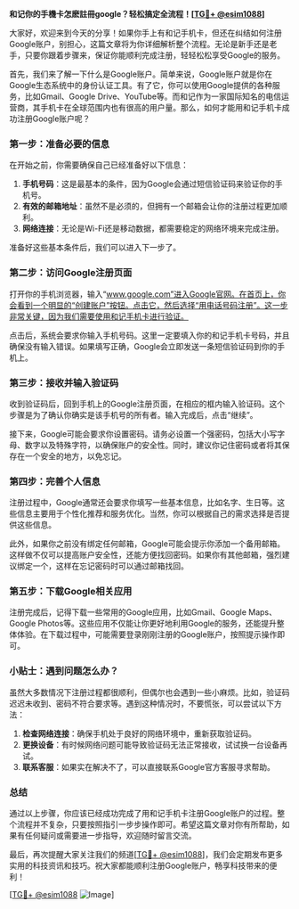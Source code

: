 **和记你的手機卡怎麽註冊google？轻松搞定全流程！[[TG💪+ @esim1088](https://t.me/s/esim1088)]**

大家好，欢迎来到今天的分享！如果你手上有和记手机卡，但还在纠结如何注册Google账户，别担心，这篇文章将为你详细解析整个流程。无论是新手还是老手，只要你跟着步骤来，保证你能顺利完成注册，轻轻松松享受Google的服务。

首先，我们来了解一下什么是Google账户。简单来说，Google账户就是你在Google生态系统中的身份认证工具。有了它，你可以使用Google提供的各种服务，比如Gmail、Google Drive、YouTube等。而和记作为一家国际知名的电信运营商，其手机卡在全球范围内也有很高的用户量。那么，如何才能用和记手机卡成功注册Google账户呢？

### 第一步：准备必要的信息

在开始之前，你需要确保自己已经准备好以下信息：

1. **手机号码**：这是最基本的条件，因为Google会通过短信验证码来验证你的手机号。
2. **有效的邮箱地址**：虽然不是必须的，但拥有一个邮箱会让你的注册过程更加顺利。
3. **网络连接**：无论是Wi-Fi还是移动数据，都需要稳定的网络环境来完成注册。

准备好这些基本条件后，我们可以进入下一步了。

### 第二步：访问Google注册页面

打开你的手机浏览器，输入“www.google.com”进入Google官网。在首页上，你会看到一个明显的“创建账户”按钮。点击它，然后选择“用电话号码注册”。这一步非常关键，因为我们需要使用和记手机卡进行验证。

点击后，系统会要求你输入手机号码。这里一定要填入你的和记手机卡号码，并且确保没有输入错误。如果填写正确，Google会立即发送一条短信验证码到你的手机上。

### 第三步：接收并输入验证码

收到验证码后，回到手机上的Google注册页面，在相应的框内输入验证码。这个步骤是为了确认你确实是该手机号的所有者。输入完成后，点击“继续”。

接下来，Google可能会要求你设置密码。请务必设置一个强密码，包括大小写字母、数字以及特殊字符，以确保账户的安全性。同时，建议你记住密码或者将其保存在一个安全的地方，以免忘记。

### 第四步：完善个人信息

注册过程中，Google通常还会要求你填写一些基本信息，比如名字、生日等。这些信息主要用于个性化推荐和服务优化。当然，你可以根据自己的需求选择是否提供这些信息。

此外，如果你之前没有绑定任何邮箱，Google可能会提示你添加一个备用邮箱。这样做不仅可以提高账户安全性，还能方便找回密码。如果你有其他邮箱，强烈建议绑定一个，这样在忘记密码时可以通过邮箱找回。

### 第五步：下载Google相关应用

注册完成后，记得下载一些常用的Google应用，比如Gmail、Google Maps、Google Photos等。这些应用不仅能让你更好地利用Google的服务，还能提升整体体验。在下载过程中，可能需要登录刚刚注册的Google账户，按照提示操作即可。

### 小贴士：遇到问题怎么办？

虽然大多数情况下注册过程都很顺利，但偶尔也会遇到一些小麻烦。比如，验证码迟迟未收到、密码不符合要求等。遇到这种情况时，不要慌张，可以尝试以下方法：

1. **检查网络连接**：确保手机处于良好的网络环境中，重新获取验证码。
2. **更换设备**：有时候网络问题可能导致验证码无法正常接收，试试换一台设备再试。
3. **联系客服**：如果实在解决不了，可以直接联系Google官方客服寻求帮助。

### 总结

通过以上步骤，你应该已经成功完成了用和记手机卡注册Google账户的过程。整个流程并不复杂，只要按照指引一步步操作即可。希望这篇文章对你有所帮助，如果有任何疑问或需要进一步指导，欢迎随时留言交流。

最后，再次提醒大家关注我们的频道[[TG💪+ @esim1088](https://t.me/s/esim1088)]，我们会定期发布更多实用的科技资讯和技巧。祝大家都能顺利注册Google账户，畅享科技带来的便利！

[[TG💪+ @esim1088](https://t.me/s/esim1088) ![Image](https://i.postimg.cc/4NQfJmqS/Snipaste-2025-05-13-00-14-12.png)]